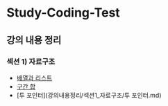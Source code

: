 # Study-Coding-Test

## 강의 내용 정리
### 섹션 1) 자료구조
- [배열과 리스트](강의내용정리/섹션1_자료구조/배열과리스트.md)
- [구간 합](강의내용정리/섹션1_자료구조/구간합.md)
- [투 포인터](강의내용정리/섹션1_자료구조/투 포인터.md)